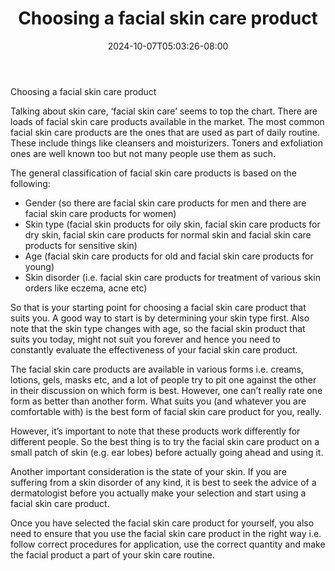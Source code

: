 ﻿---
title: "Choosing a facial skin care product"
date: 2024-10-07T05:03:26-08:00
description: "Skincare Tips for Web Success"
featured_image: "/images/Skincare.jpg"
tags: ["Skincare"]
---

Choosing a facial skin care product

Talking about skin care, ‘facial skin care’ seems to top the chart. There are loads of facial skin care products available in the market. The most common facial skin care products are the ones that are used as part of daily routine. These include things like cleansers and moisturizers. Toners and exfoliation ones are well known too but not many people use them as such. 

The general classification of facial skin care products is based on the following: 

* Gender (so there are facial skin care products for men and there are facial skin care products for women)
* Skin type (facial skin products for oily skin, facial skin care products for dry skin, facial skin care products for normal skin and facial skin care products for sensitive skin)
* Age (facial skin care products for old and facial skin care products for young)
* Skin disorder (i.e. facial skin care products for treatment of various skin orders like eczema, acne etc)

So that is your starting point for choosing a facial skin care product that suits you. A good way to start is by determining your skin type first. Also note that the skin type changes with age, so the facial skin product that suits you today, might not suit you forever and hence you need to constantly evaluate the effectiveness of your facial skin care product.

The facial skin care products are available in various forms i.e. creams, lotions, gels, masks etc, and a lot of people try to pit one against the other in their discussion on which form is best. However, one can’t really rate one form as better than another form. What suits you (and whatever you are comfortable with) is the best form of facial skin care product for you, really. 

However, it’s important to note that these products work differently for different people. So the best thing is to try the facial skin care product on a small patch of skin (e.g. ear lobes) before actually going ahead and using it.

Another important consideration is the state of your skin. If you are suffering from a skin disorder of any kind, it is best to seek the advice of a dermatologist before you actually make your selection and start using a facial skin care product.

Once you have selected the facial skin care product for yourself, you also need to ensure that you use the facial skin care product in the right way i.e. follow correct procedures for application, use the correct quantity and make the facial product a part of your skin care routine. 


